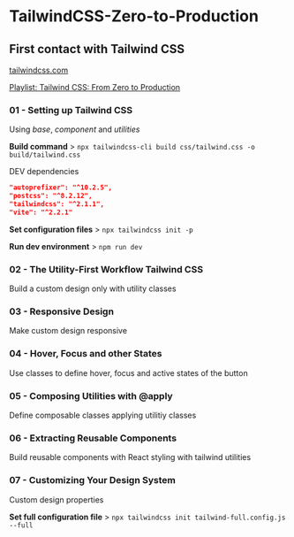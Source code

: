 # TailwindCSS-Zero-to-Production

## First contact with Tailwind CSS

[tailwindcss.com](https://tailwindcss.com/)

[Playlist: Tailwind CSS: From Zero to Production](https://www.youtube.com/playlist?list=PL5f_mz_zU5eXWYDXHUDOLBE0scnuJofO0)

### 01 - Setting up Tailwind CSS

Using _base_, _component_ and _utilities_

**Build command** >
 `npx tailwindcss-cli build css/tailwind.css -o build/tailwind.css`

DEV dependencies

```json
"autoprefixer": "^10.2.5",
"postcss": "^8.2.12",
"tailwindcss": "^2.1.1",
"vite": "^2.2.1"
```

**Set configuration files** > `npx tailwindcss init -p`

**Run dev environment** > `npm run dev`

### 02 - The Utility-First Workflow Tailwind CSS

Build a custom design only with utility classes

### 03 - Responsive Design

Make custom design responsive

### 04 - Hover, Focus and other States

Use classes to define hover, focus and active states of the button

### 05 - Composing Utilities with @apply

Define composable classes applying utilitiy classes

### 06 - Extracting Reusable Components

Build reusable components with React styling with tailwind utilities

### 07 - Customizing Your Design System

Custom design properties

**Set full configuration file** > `npx tailwindcss init tailwind-full.config.js --full`

